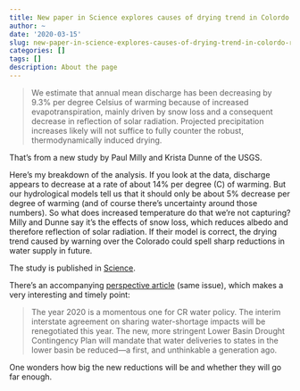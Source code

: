 ```yaml
---
title: New paper in Science explores causes of drying trend in Colordo River Basin
author: ~
date: '2020-03-15'
slug: new-paper-in-science-explores-causes-of-drying-trend-in-colordo-river-basin
categories: []
tags: []
description: About the page
---
```

> We estimate that annual mean discharge has been decreasing by 9.3% per degree Celsius of warming because of increased evapotranspiration, mainly driven by snow loss and a consequent decrease in reflection of solar radiation. Projected precipitation increases likely will not suffice to fully counter the robust, thermodynamically induced drying. 

That’s from a new study by Paul Milly and Krista Dunne of the USGS.

Here’s my breakdown of the analysis. If you look at the data, discharge appears to decrease at a rate of about 14% per degree (C) of warming. But our hydrological models tell us that it should only be about 5% decrease per degree of warming (and of course there’s uncertainty around those numbers). So what does increased temperature do that we’re not capturing? Milly and Dunne say it’s the effects of snow loss, which reduces albedo and therefore reflection of solar radiation. If their model is correct, the drying trend caused by warning over the Colorado could spell sharp reductions in water supply in future.

The study is published in [Science](https://science.sciencemag.org/content/367/6483/1252).

There’s an accompanying [perspective article](https://science.sciencemag.org/content/367/6483/1192) (same issue), which makes a very interesting and timely point:

> The year 2020 is a momentous one for CR water policy. The interim interstate agreement on sharing water-shortage impacts will be renegotiated this year. The new, more stringent Lower Basin Drought Contingency Plan will mandate that water deliveries to states in the lower basin be reduced—a first, and unthinkable a generation ago.

One wonders how big the new reductions will be and whether they will go far enough.
